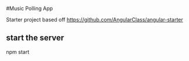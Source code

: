 #Music Polling App

Starter project based off https://github.com/AngularClass/angular-starter

## start the server
npm start
